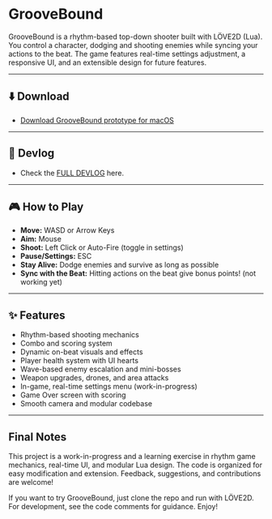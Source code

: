 # GrooveBound

GrooveBound is a rhythm-based top-down shooter built with LÖVE2D (Lua). You control a character, dodging and shooting enemies while syncing your actions to the beat. The game features real-time settings adjustment, a responsive UI, and an extensible design for future features.

---

## ⬇️ Download

- [Download GrooveBound prototype for macOS](https://raoni.studio/games/groovebound/download/)

---

## 📝 Devlog

- Check the [FULL DEVLOG](https://raoni.studio/games/groovebound/) here.

---


## 🎮 How to Play

- **Move:** WASD or Arrow Keys
- **Aim:** Mouse
- **Shoot:** Left Click or Auto-Fire (toggle in settings)
- **Pause/Settings:** ESC
- **Stay Alive:** Dodge enemies and survive as long as possible
- **Sync with the Beat:** Hitting actions on the beat give bonus points! (not working yet)

---

## ✨ Features

- Rhythm-based shooting mechanics
- Combo and scoring system
- Dynamic on-beat visuals and effects
- Player health system with UI hearts
- Wave-based enemy escalation and mini-bosses
- Weapon upgrades, drones, and area attacks
- In-game, real-time settings menu (work-in-progress)
- Game Over screen with scoring
- Smooth camera and modular codebase

---

## Final Notes

This project is a work-in-progress and a learning exercise in rhythm game mechanics, real-time UI, and modular Lua design. The code is organized for easy modification and extension. Feedback, suggestions, and contributions are welcome!

If you want to try GrooveBound, just clone the repo and run with LÖVE2D. For development, see the code comments for guidance. Enjoy!
